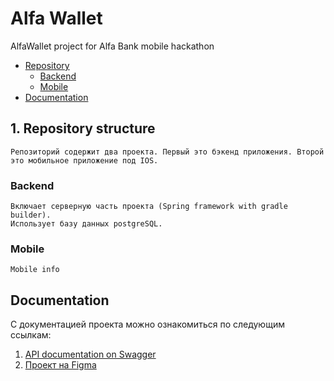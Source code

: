 # Alfa Wallet
AlfaWallet project for Alfa Bank mobile hackathon

- [Repository](#1-repository-structure)
    - [Backend](#backend)
    - [Mobile](#mobile)
- [Documentation](#documentation)

## 1. Repository structure
    Репозиторий содержит два проекта. Первый это бэкенд приложения. Второй это мобильное приложение под IOS.
### Backend
    Включает серверную часть проекта (Spring framework with gradle builder).
    Использует базу данных postgreSQL.
### Mobile
    Mobile info

## Documentation
С документацией проекта можно ознакомиться по следующим ссылкам: 
1. [API documentation on Swagger](https://app.swaggerhub.com/apis/AALEKSANDROV2/AlfaWalletApi/1.0)
2. [Проект на Figma](https://www.figma.com/file/wtyunZcskHFG7kD1eDyG7r/Alfa-Wallet?node-id=28%3A461&t=VgnNwv82pEiDMB9l-1)
